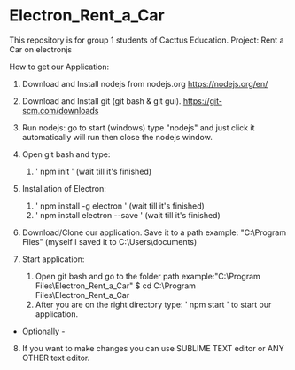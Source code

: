# Electron_Rent_a_Car
This repository is for group 1 students of Cacttus Education. 
Project: Rent a Car on electronjs


How to get our Application:

1) Download and Install nodejs from nodejs.org
    https://nodejs.org/en/
  
2) Download and Install git (git bash & git gui).
    https://git-scm.com/downloads
    
3) Run nodejs:
    go to start (windows) type "nodejs" and just click it automatically will run
    then close the nodejs window.
    
4) Open git bash and type:
    1. ' npm init ' (wait till it's finished)

5) Installation of Electron:
    1. ' npm install -g electron ' (wait till it's finished)
    2. ' npm install electron --save ' (wait till it's finished)
    
6) Download/Clone our application.
    Save it to a path example: "C:\Program Files" (myself I saved it to C:\Users\documents)

7) Start application:
    1. Open git bash and go to the folder path example:"C:\Program Files\Electron_Rent_a_Car"
      $ cd C:\Program Files\Electron_Rent_a_Car
    2. After you are on the right directory type: ' npm start ' to start our application.
 
 - Optionally -   
8) If you want to make changes you can use SUBLIME TEXT editor or ANY OTHER text editor.
    
    